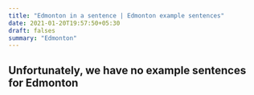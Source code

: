 ```yaml
---
title: "Edmonton in a sentence | Edmonton example sentences"
date: 2021-01-20T19:57:50+05:30
draft: falses
summary: "Edmonton"
---
```

## Unfortunately, we have no example sentences for Edmonton                 

